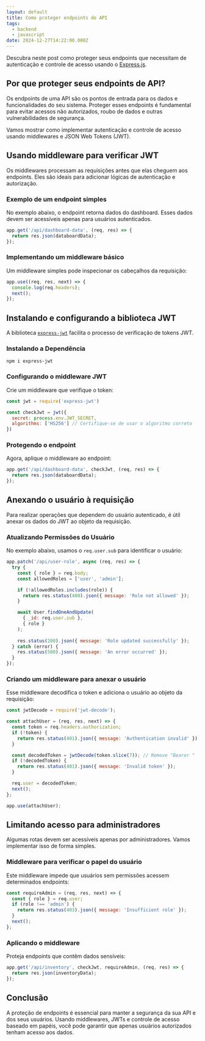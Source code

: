 ```yaml
---
layout: default
title: Como proteger endpoints de API
tags:
  - backend
  - javascript
date: 2024-12-27T14:22:00.000Z
---
```

Descubra neste post como proteger seus endpoints que necessitam de autenticação e controle de acesso usando o [Express.js](https://expressjs.com/).

## Por que proteger seus endpoints de API?

Os endpoints de uma API são os pontos de entrada para os dados e funcionalidades do seu sistema. Proteger esses endpoints é fundamental para evitar acessos não autorizados, roubo de dados e outras vulnerabilidades de segurança.

Vamos mostrar como implementar autenticação e controle de acesso usando middlewares e JSON Web Tokens (JWT).

## Usando middleware para verificar JWT

Os middlewares processam as requisições antes que elas cheguem aos endpoints. Eles são ideais para adicionar lógicas de autenticação e autorização.

### Exemplo de um endpoint simples

No exemplo abaixo, o endpoint retorna dados do dashboard. Esses dados devem ser acessíveis apenas para usuários autenticados.

```javascript
app.get('/api/dashboard-data', (req, res) => {
  return res.json(databoardData);
});
```

### Implementando um middleware básico

Um middleware simples pode inspecionar os cabeçalhos da requisição:

```javascript
app.use((req, res, next) => {
  console.log(req.headers);
  next();
});
```

## Instalando e configurando a biblioteca JWT

A biblioteca [`express-jwt`](https://www.npmjs.com/package/express-jwt) facilita o processo de verificação de tokens JWT.

### Instalando a Dependência

```
npm i express-jwt
```

### Configurando o middleware JWT

Crie um middleware que verifique o token:

```javascript
const jwt = require('express-jwt')

const checkJwt = jwt({
  secret: process.env.JWT_SECRET,
  algorithms: ['HS256'] // Certifique-se de usar o algoritmo correto
})
```

### Protegendo o endpoint

Agora, aplique o middleware ao endpoint:

```javascript
app.get('/api/dashboard-data', checkJwt, (req, res) => {
  return res.json(databoardData);
});
```

## Anexando o usuário à requisição

Para realizar operações que dependem do usuário autenticado, é útil anexar os dados do JWT ao objeto da requisição.

### Atualizando Permissões do Usuário

No exemplo abaixo, usamos o `req.user.sub` para identificar o usuário:

```javascript
app.patch('/api/user-role', async (req, res) => {
  try {
    const { role } = req.body;
    const allowedRoles = ['user', 'admin'];

    if (!allowedRoles.includes(role)) {
      return res.status(400).json({ message: 'Role not allowed' });
    }

    await User.findOneAndUpdate(
      { _id: req.user.sub },
      { role }
    );
    
    res.status(200).json({ message: 'Role updated successfully' });
  } catch (error) {
    res.status(500).json({ message: 'An error occurred' });
  }
});
```

### Criando um middleware para anexar o usuário

Esse middleware decodifica o token e adiciona o usuário ao objeto da requisição:

```javascript
const jwtDecode = require('jwt-decode');

const attachUser = (req, res, next) => {
  const token = req.headers.authorization;
  if (!token) {
    return res.status(401).json({ message: 'Authentication invalid' });
  }

  const decodedToken = jwtDecode(token.slice(7)); // Remove "Bearer "
  if (!decodedToken) {
    return res.status(401).json({ message: 'Invalid token' });
  }

  req.user = decodedToken;
  next();
};

app.use(attachUser);
```

## Limitando acesso para administradores

Algumas rotas devem ser acessíveis apenas por administradores. Vamos implementar isso de forma simples.

### Middleware para verificar o papel do usuário

Este middleware impede que usuários sem permissões acessem determinados endpoints:

```javascript
const requireAdmin = (req, res, next) => {
  const { role } = req.user;
  if (role !== 'admin') {
    return res.status(403).json({ message: 'Insufficient role' });
  }
  next();
};
```

### Aplicando o middleware

Proteja endpoints que contêm dados sensíveis:

```javascript
app.get('/api/inventory', checkJwt, requireAdmin, (req, res) => {
  return res.json(inventoryData);
});
```

## Conclusão

A proteção de endpoints é essencial para manter a segurança da sua API e dos seus usuários. Usando middlewares, JWTs e controle de acesso baseado em papéis, você pode garantir que apenas usuários autorizados tenham acesso aos dados.
